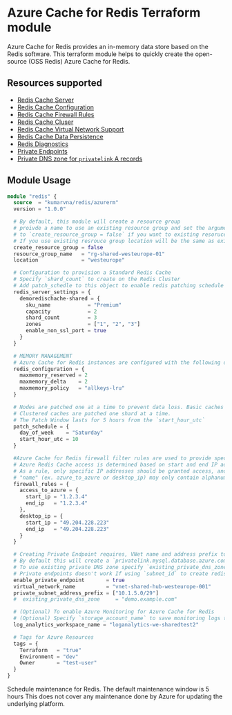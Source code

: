 # Azure Cache for Redis Terraform module

Azure Cache for Redis provides an in-memory data store based on the Redis software. This terraform module helps to quickly create the open-source (OSS Redis) Azure Cache for Redis.

## Resources supported

* [Redis Cache Server](https://registry.terraform.io/providers/hashicorp/azurerm/latest/docs/resources/redis_cache)
* [Redis Cache Configuration](https://registry.terraform.io/providers/hashicorp/azurerm/latest/docs/resources/redis_cache#redis_configuration)
* [Redis Cache Firewall Rules](https://registry.terraform.io/providers/hashicorp/azurerm/latest/docs/resources/redis_firewall_rule)
* [Redis Cache Cluser](https://registry.terraform.io/providers/hashicorp/azurerm/latest/docs/resources/redis_cache#shard_count)
* [Redis Cache Virtual Network Support](https://registry.terraform.io/providers/hashicorp/azurerm/latest/docs/resources/redis_cache#subnet_id)
* [Redis Cache Data Persistence](https://registry.terraform.io/providers/hashicorp/azurerm/latest/docs/resources/redis_cache#rdb_backup_enabled)
* [Redis Diagnostics](https://docs.microsoft.com/en-us/azure/azure-sql/database/metrics-diagnostic-telemetry-logging-streaming-export-configure?tabs=azure-portal)
* [Private Endpoints](https://www.terraform.io/docs/providers/azurerm/r/private_endpoint.html)
* [Private DNS zone for `privatelink` A records](https://www.terraform.io/docs/providers/azurerm/r/private_dns_zone.html)

## Module Usage

```terraform
module "redis" {
  source  = "kumarvna/redis/azurerm"
  version = "1.0.0"

  # By default, this module will create a resource group
  # proivde a name to use an existing resource group and set the argument 
  # to `create_resource_group = false` if you want to existing resoruce group. 
  # If you use existing resrouce group location will be the same as existing RG.
  create_resource_group = false
  resource_group_name   = "rg-shared-westeurope-01"
  location              = "westeurope"

  # Configuration to provision a Standard Redis Cache
  # Specify `shard_count` to create on the Redis Cluster
  # Add patch_schedle to this object to enable redis patching schedule
  redis_server_settings = {
    demoredischache-shared = {
      sku_name            = "Premium"
      capacity            = 2
      shard_count         = 3
      zones               = ["1", "2", "3"]
      enable_non_ssl_port = true
    }
  }

  # MEMORY MANAGEMENT
  # Azure Cache for Redis instances are configured with the following default Redis configuration values:
  redis_configuration = {
    maxmemory_reserved = 2
    maxmemory_delta    = 2
    maxmemory_policy   = "allkeys-lru"
  }

  # Nodes are patched one at a time to prevent data loss. Basic caches will have data loss.
  # Clustered caches are patched one shard at a time. 
  # The Patch Window lasts for 5 hours from the `start_hour_utc`
  patch_schedule = {
    day_of_week    = "Saturday"
    start_hour_utc = 10
  }

  #Azure Cache for Redis firewall filter rules are used to provide specific source IP access. 
  # Azure Redis Cache access is determined based on start and end IP address range specified. 
  # As a rule, only specific IP addresses should be granted access, and all others denied.
  # "name" (ex. azure_to_azure or desktop_ip) may only contain alphanumeric characters and underscores
  firewall_rules = {
    access_to_azure = {
      start_ip = "1.2.3.4"
      end_ip   = "1.2.3.4"
    },
    desktop_ip = {
      start_ip = "49.204.228.223"
      end_ip   = "49.204.228.223"
    }
  }

  # Creating Private Endpoint requires, VNet name and address prefix to create a subnet
  # By default this will create a `privatelink.mysql.database.azure.com` DNS zone. 
  # To use existing private DNS zone specify `existing_private_dns_zone` with valid zone name
  # Private endpoints doesn't work If using `subnet_id` to create redis cache inside a specified virtual network
  enable_private_endpoint       = true
  virtual_network_name          = "vnet-shared-hub-westeurope-001"
  private_subnet_address_prefix = ["10.1.5.0/29"]
  #  existing_private_dns_zone     = "demo.example.com"

  # (Optional) To enable Azure Monitoring for Azure Cache for Redis
  # (Optional) Specify `storage_account_name` to save monitoring logs to storage. 
  log_analytics_workspace_name = "loganalytics-we-sharedtest2"

  # Tags for Azure Resources
  tags = {
    Terraform   = "true"
    Environment = "dev"
    Owner       = "test-user"
  }
}
```

Schedule maintenance for Redis. The default maintenance window is 5 hours
This does not cover any maintenance done by Azure for updating the underlying platform.
